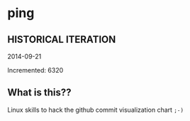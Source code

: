 # ping

## HISTORICAL ITERATION
2014-09-21

Incremented: 6320

## What is this?? 
Linux skills to hack the github commit visualization chart `;-)`
